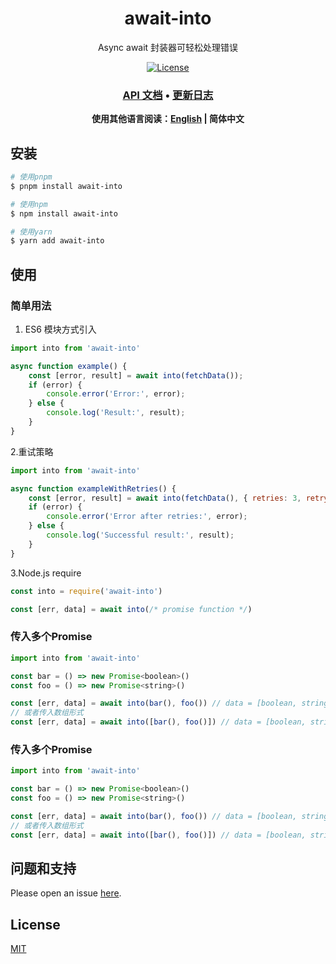 <div style="text-align: center;" align="center">

# await-into

Async await 封装器可轻松处理错误

[![License][license-image]][license-url]

</div>

<div style="text-align: center; margin-bottom: 20px;" align="center">

### **[API 文档](https://www.yaooooooooo.com/await-into)** • **[更新日志](./CHANGELOG.md)**

**使用其他语言阅读：[English](./README.md) | 简体中文**

</div>

## 安装

```bash
# 使用pnpm
$ pnpm install await-into

# 使用npm
$ npm install await-into

# 使用yarn
$ yarn add await-into
```

## 使用

### 简单用法

1. ES6 模块方式引入

```js
import into from 'await-into'

async function example() {
    const [error, result] = await into(fetchData());
    if (error) {
        console.error('Error:', error);
    } else {
        console.log('Result:', result);
    }
}
```

2.重试策略

```js
import into from 'await-into'

async function exampleWithRetries() {
    const [error, result] = await into(fetchData(), { retries: 3, retryDelay: 1000 });
    if (error) {
        console.error('Error after retries:', error);
    } else {
        console.log('Successful result:', result);
    }
}
```

3.Node.js require
```js
const into = require('await-into')

const [err, data] = await into(/* promise function */)
```

### 传入多个Promise

```js
import into from 'await-into'

const bar = () => new Promise<boolean>()
const foo = () => new Promise<string>()

const [err, data] = await into(bar(), foo()) // data = [boolean, string]
// 或者传入数组形式
const [err, data] = await into([bar(), foo()]) // data = [boolean, string]
```

### 传入多个Promise

```js
import into from 'await-into'

const bar = () => new Promise<boolean>()
const foo = () => new Promise<string>()

const [err, data] = await into(bar(), foo()) // data = [boolean, string]
// 或者传入数组形式
const [err, data] = await into([bar(), foo()]) // data = [boolean, string]
```

## 问题和支持

Please open an issue [here](https://github.com/yaooooooooo/await-into/issues).

## License

[MIT](LICENSE)

[npm-url]: https://npmjs.org/package/await-into
[download-url]: https://npmjs.org/package/await-into
[license-image]: https://img.shields.io/badge/License-MIT-blue.svg
[license-url]: LICENSE
